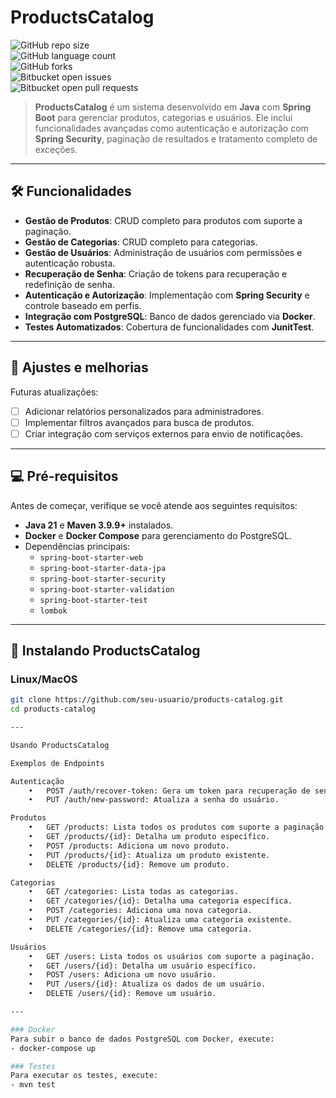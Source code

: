 # ProductsCatalog

![GitHub repo size](https://img.shields.io/github/repo-size/iuricode/README-template?style=for-the-badge)  
![GitHub language count](https://img.shields.io/badge/Java-ED8B00?style=for-the-badge&logo=java&logoColor=white)  
![GitHub forks](https://img.shields.io/github/forks/iuricode/README-template?style=for-the-badge)  
![Bitbucket open issues](https://img.shields.io/bitbucket/issues/iuricode/README-template?style=for-the-badge)  
![Bitbucket open pull requests](https://img.shields.io/bitbucket/pr-raw/iuricode/README-template?style=for-the-badge)  

> **ProductsCatalog** é um sistema desenvolvido em **Java** com **Spring Boot** para gerenciar produtos, categorias e usuários. Ele inclui funcionalidades avançadas como autenticação e autorização com **Spring Security**, paginação de resultados e tratamento completo de exceções.

---

## 🛠️ Funcionalidades

- **Gestão de Produtos**: CRUD completo para produtos com suporte a paginação.  
- **Gestão de Categorias**: CRUD completo para categorias.  
- **Gestão de Usuários**: Administração de usuários com permissões e autenticação robusta.  
- **Recuperação de Senha**: Criação de tokens para recuperação e redefinição de senha.  
- **Autenticação e Autorização**: Implementação com **Spring Security** e controle baseado em perfis.  
- **Integração com PostgreSQL**: Banco de dados gerenciado via **Docker**.  
- **Testes Automatizados**: Cobertura de funcionalidades com **JunitTest**.

---

## 🎯 Ajustes e melhorias

Futuras atualizações:  

- [ ] Adicionar relatórios personalizados para administradores.  
- [ ] Implementar filtros avançados para busca de produtos.  
- [ ] Criar integração com serviços externos para envio de notificações.

---

## 💻 Pré-requisitos

Antes de começar, verifique se você atende aos seguintes requisitos:

- **Java 21** e **Maven 3.9.9+** instalados.  
- **Docker** e **Docker Compose** para gerenciamento do PostgreSQL.  
- Dependências principais:  
  - `spring-boot-starter-web`  
  - `spring-boot-starter-data-jpa`  
  - `spring-boot-starter-security`  
  - `spring-boot-starter-validation`  
  - `spring-boot-starter-test`  
  - `lombok`

---

## 🚀 Instalando ProductsCatalog

### Linux/MacOS

```bash
git clone https://github.com/seu-usuario/products-catalog.git
cd products-catalog 

---

Usando ProductsCatalog

Exemplos de Endpoints

Autenticação
	•	POST /auth/recover-token: Gera um token para recuperação de senha.
	•	PUT /auth/new-password: Atualiza a senha do usuário.

Produtos
	•	GET /products: Lista todos os produtos com suporte a paginação.
	•	GET /products/{id}: Detalha um produto específico.
	•	POST /products: Adiciona um novo produto.
	•	PUT /products/{id}: Atualiza um produto existente.
	•	DELETE /products/{id}: Remove um produto.

Categorias
	•	GET /categories: Lista todas as categorias.
	•	GET /categories/{id}: Detalha uma categoria específica.
	•	POST /categories: Adiciona uma nova categoria.
	•	PUT /categories/{id}: Atualiza uma categoria existente.
	•	DELETE /categories/{id}: Remove uma categoria.

Usuários
	•	GET /users: Lista todos os usuários com suporte a paginação.
	•	GET /users/{id}: Detalha um usuário específico.
	•	POST /users: Adiciona um novo usuário.
	•	PUT /users/{id}: Atualiza os dados de um usuário.
	•	DELETE /users/{id}: Remove um usuário.

---

### Docker
Para subir o banco de dados PostgreSQL com Docker, execute:
- docker-compose up

### Testes
Para executar os testes, execute:
- mvn test
